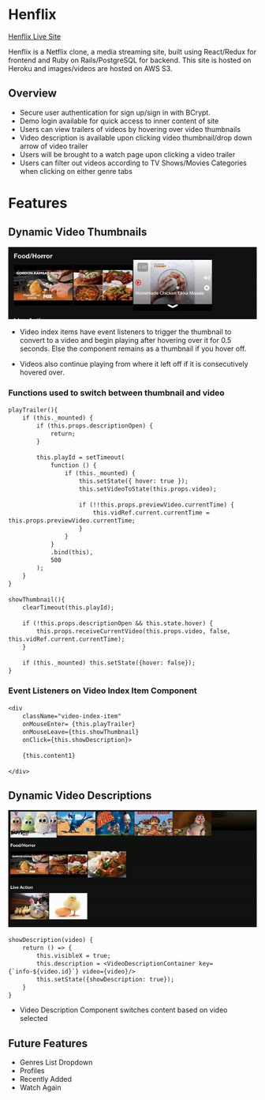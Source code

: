 # Henflix
[Henflix Live Site](https://henflix.herokuapp.com)

Henflix is a Netflix clone, a media streaming site, built using React/Redux for frontend and Ruby on Rails/PostgreSQL for backend. This site is hosted on Heroku and images/videos are hosted on AWS S3.

## Overview
* Secure user authentication for sign up/sign in with BCrypt.
* Demo login available for quick access to inner content of site
* Users can view trailers of videos by hovering over video thumbnails
* Video description is available upon clicking video thumbnail/drop down arrow of video trailer
* Users will be brought to a watch page upon clicking a video trailer
* Users can filter out videos according to TV Shows/Movies Categories when clicking on either genre tabs


# Features

## Dynamic Video Thumbnails
![](./app/assets/images/dynamic_video_thumbnail.gif)

- Video index items have event listeners to trigger the thumbnail to convert to a video and begin playing after hovering over it for 0.5 seconds. Else the component remains as a thumbnail if you hover off.

- Videos also continue playing from where it left off if it is consecutively hovered over.

### Functions used to switch between thumbnail and video

    playTrailer(){
        if (this._mounted) {
            if (this.props.descriptionOpen) {
                return;
            }
            
            this.playId = setTimeout(
                function () {
                    if (this._mounted) {
                        this.setState({ hover: true });
                        this.setVideoToState(this.props.video);
    
                        if (!!this.props.previewVideo.currentTime) {
                            this.vidRef.current.currentTime = this.props.previewVideo.currentTime;
                        }
                    }
                }   
                .bind(this),
                500
            );  
        }
    }

    showThumbnail(){
        clearTimeout(this.playId);

        if (!this.props.descriptionOpen && this.state.hover) {
            this.props.receiveCurrentVideo(this.props.video, false, this.vidRef.current.currentTime);
        }

        if (this._mounted) this.setState({hover: false});
    }

### Event Listeners on Video Index Item Component
 
    <div 
        className="video-index-item"
        onMouseEnter= {this.playTrailer}
        onMouseLeave={this.showThumbnail}
        onClick={this.showDescription}>
        
        {this.content1}

    </div>


## Dynamic Video Descriptions

![](./app/assets/images/dynamic_description.gif)

    showDescription(video) {
        return () => {
            this.visibleX = true;
            this.description = <VideoDescriptionContainer key={`info-${video.id}`} video={video}/>
            this.setState({showDescription: true});
        }
    }

- Video Description Component switches content based on video selected

## Future Features
* Genres List Dropdown
* Profiles
* Recently Added
* Watch Again